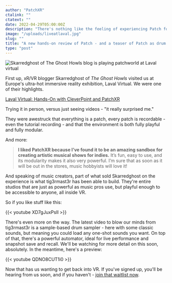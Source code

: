 ```yaml
---
author: "PatchXR"
ctalink: ""
ctatext: ""
date: 2022-04-29T05:00:00Z
description: "There's nothing like the feeling of experiencing Patch for yourself. But don't take our word for it - here's a hands-on review. And get ready to play even more, as our friend  tig3rmast3r is back working on powerful new features in Patch, too. Recess is in session; let's hit the playground."
image: "/uploads/liveatlaval.jpg"
slug: ""
title: "A new hands-on review of Patch - and a teaser of Patch as drum machine "
type: "post"
---
```

![Skarredghost of The Ghost Howls blog is playing patchworld at Laval virtual](/uploads/liveatlaval.jpg)

First up, xR/VR blogger Skarredghost of _The Ghost Howls_ visited us at Europe's ultra-hot immersive reality exhibition, Laval Virtual. We were one of their highlights.

[Laval Virtual: Hands-On with CleverPoint and PatchXR](https://skarredghost.com/2022/04/27/laval-cleverpoint-patchxr-review/amp/)

Trying it in person, versus just seeing videos - "it really surprised me."

They were awestruck that everything is a patch, every patch is recordable - even the tutorial recording - and that the environment is both fully playful and fully modular.

And more:

> **I liked PatchXR because I’ve found it to be an amazing sandbox for creating artistic musical shows for indies.** It’s fun, easy to use, and its modularity makes it also very powerful. I’m sure that as soon as it will be out in the stores, music hobbyists will love it!

And speaking of music creators, part of what sold Skarredghost on the experience is what tig3rmast3r has been able to build. They're entire studios that are just as powerful as music pros use, but playful enough to be accessible to anyone, all inside VR.

So if you like stuff like this:

{{< youtube XD7gJuxPsII >}}

There's even more on the way. The latest video to blow our minds from tig3rmast3r is a sample-based drum sampler - here with some classic sounds, but meaning you could load any one-shot sounds you want. On top of that, there's a powerful automator, ideal for live performance and snapshot save and recall. We'll be watching for more detail on this soon, absolutely. In the meantime, here's a preview:

{{< youtube QDNO8CUT1i0 >}}

Now that has us wanting to get back into VR. If you've signed up, you'll be hearing from us soon, and if you haven't - [join that waitlist now](https://docs.google.com/forms/d/e/1FAIpQLSclGNupdrQz7q37WGlCtb5jzXghsnByTz56CC-kbPaXIeKOmw/viewform).

